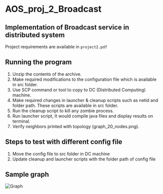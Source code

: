 # AOS_proj_2_Broadcast
## Implementation of Broadcast service in distributed system

Project requirements are available in `project2.pdf`

## Running the program
1. Unzip the contents of the archive.
2. Make required modifications to the configuration file which is available in src folder.
3. Use SCP command or tool to copy to DC (Distributed Computing) machine.
4. Make required changes in launcher & cleanup scripts such as netid and folder path. These scripts are available in src folder.
5. Run the cleanup script to kill any zombie process.
6. Run launcher script, It would compile java files and display results on terminal.
7. Verify neighbors printed with topology (graph_20_nodes.png).



## Steps to test with different config file 
1. Move the config file to src folder in DC machine
2. Update cleanup and launcher scripts with the folder path of config file


## Sample graph
![Graph](https://github.com/nand6m/AOS_proj_2_Broadcast/blob/master/graph_20_nodes.png)
